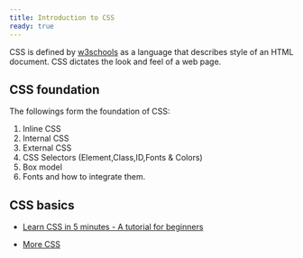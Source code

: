 ```yaml
---
title: Introduction to CSS
ready: true
---
```


CSS is defined by [w3schools](https://www.w3schools.com/css/default.asp) as a language that describes style of an HTML document.
CSS dictates the look and feel of a web page.

## CSS foundation

The followings form the foundation of CSS:

1. Inline CSS
2. Internal CSS
3. External CSS
4. CSS Selectors (Element,Class,ID,Fonts & Colors)
5. Box model
6. Fonts and how to integrate them.

## CSS basics

- [Learn CSS in 5 minutes - A tutorial for beginners](https://www.freecodecamp.org/news/get-started-with-css-in-5-minutes-e0804813fc3e/)

- [More CSS](https://www.w3schools.com/css/default.asp)
